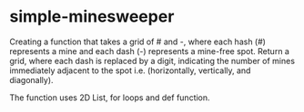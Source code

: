 # simple-minesweeper

Creating a function that takes a grid of # and -, where each hash (#) represents a mine and each dash (-) represents a mine-free spot.
Return a grid, where each dash is replaced by a digit, indicating the number of mines immediately adjacent to the spot 
i.e. (horizontally, vertically, and diagonally).

The function uses 2D List, for loops and def function. 
